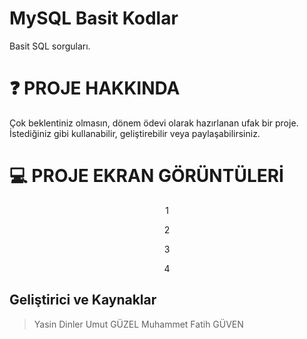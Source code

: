 # MySQL Basit Kodlar
Basit SQL sorguları.


❓ PROJE HAKKINDA
===========
Çok beklentiniz olmasın, dönem ödevi olarak hazırlanan ufak bir proje. İstediğiniz gibi kullanabilir, geliştirebilir veya paylaşabilirsiniz.

💻 PROJE EKRAN GÖRÜNTÜLERİ
===========

<p align="center">
  1
</p>

<p align="center">
  2
</p>

<p align="center">
  3
</p>

<p align="center">
  4
</p>

Geliştirici ve Kaynaklar
-------
> Yasin Dinler
>	Umut GÜZEL
>	Muhammet Fatih GÜVEN
